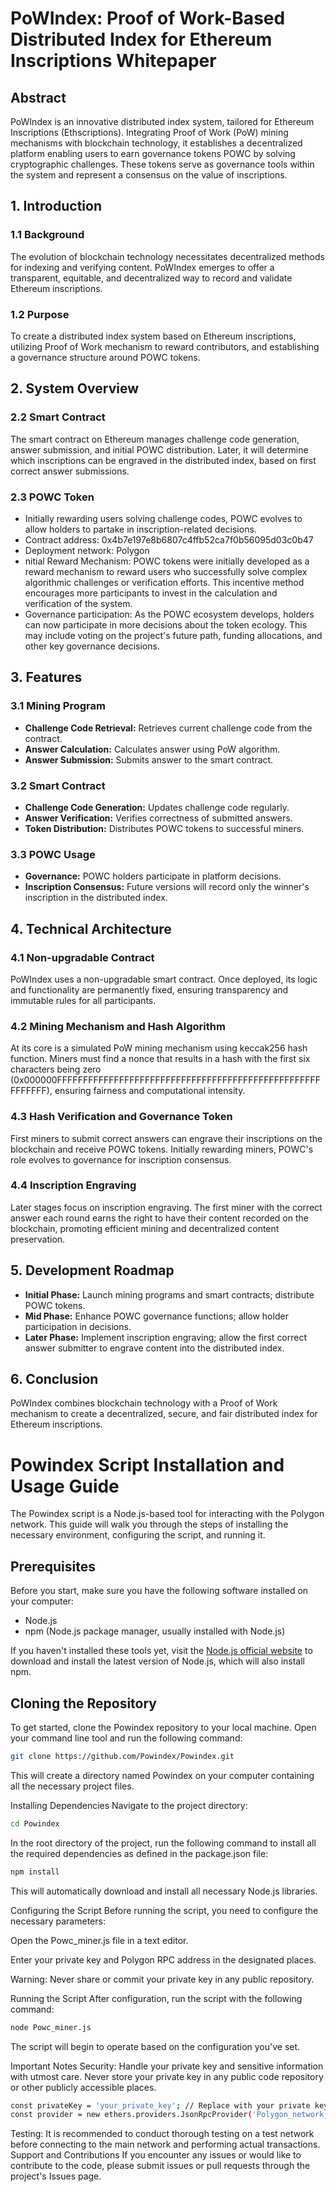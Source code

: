 # PoWIndex: Proof of Work-Based Distributed Index for Ethereum Inscriptions Whitepaper

## Abstract
PoWIndex is an innovative distributed index system, tailored for Ethereum Inscriptions (Ethscriptions). Integrating Proof of Work (PoW) mining mechanisms with blockchain technology, it establishes a decentralized platform enabling users to earn governance tokens POWC by solving cryptographic challenges. These tokens serve as governance tools within the system and represent a consensus on the value of inscriptions.

## 1. Introduction
### 1.1 Background
The evolution of blockchain technology necessitates decentralized methods for indexing and verifying content. PoWIndex emerges to offer a transparent, equitable, and decentralized way to record and validate Ethereum inscriptions.

### 1.2 Purpose
To create a distributed index system based on Ethereum inscriptions, utilizing Proof of Work mechanism to reward contributors, and establishing a governance structure around POWC tokens.

## 2. System Overview
### 2.2 Smart Contract
The smart contract on Ethereum manages challenge code generation, answer submission, and initial POWC distribution. Later, it will determine which inscriptions can be engraved in the distributed index, based on first correct answer submissions.

### 2.3 POWC Token
- Initially rewarding users solving challenge codes, POWC evolves to allow holders to partake in inscription-related decisions.
- Contract address: 0x4b7e197e8b6807c4ffb52ca7f0b56095d03c0b47
- Deployment network: Polygon
- nitial Reward Mechanism: POWC tokens were initially developed as a reward mechanism to reward users who successfully solve complex algorithmic challenges or verification efforts. This incentive method encourages more participants to invest in the calculation and verification of the system.
- Governance participation: As the POWC ecosystem develops, holders can now participate in more decisions about the token ecology. This may include voting on the project's future path, funding allocations, and other key governance decisions.
## 3. Features
### 3.1 Mining Program
- **Challenge Code Retrieval:** Retrieves current challenge code from the contract.
- **Answer Calculation:** Calculates answer using PoW algorithm.
- **Answer Submission:** Submits answer to the smart contract.

### 3.2 Smart Contract
- **Challenge Code Generation:** Updates challenge code regularly.
- **Answer Verification:** Verifies correctness of submitted answers.
- **Token Distribution:** Distributes POWC tokens to successful miners.

### 3.3 POWC Usage
- **Governance:** POWC holders participate in platform decisions.
- **Inscription Consensus:** Future versions will record only the winner's inscription in the distributed index.

## 4. Technical Architecture
### 4.1 Non-upgradable Contract
PoWIndex uses a non-upgradable smart contract. Once deployed, its logic and functionality are permanently fixed, ensuring transparency and immutable rules for all participants.

### 4.2 Mining Mechanism and Hash Algorithm
At its core is a simulated PoW mining mechanism using keccak256 hash function. Miners must find a nonce that results in a hash with the first six characters being zero (0x000000FFFFFFFFFFFFFFFFFFFFFFFFFFFFFFFFFFFFFFFFFFFFFFFFFFFFFFFFFF), ensuring fairness and computational intensity.

### 4.3 Hash Verification and Governance Token
First miners to submit correct answers can engrave their inscriptions on the blockchain and receive POWC tokens. Initially rewarding miners, POWC's role evolves to governance for inscription consensus.

### 4.4 Inscription Engraving
Later stages focus on inscription engraving. The first miner with the correct answer each round earns the right to have their content recorded on the blockchain, promoting efficient mining and decentralized content preservation.

## 5. Development Roadmap
- **Initial Phase:** Launch mining programs and smart contracts; distribute POWC tokens.
- **Mid Phase:** Enhance POWC governance functions; allow holder participation in decisions.
- **Later Phase:** Implement inscription engraving; allow the first correct answer submitter to engrave content into the distributed index.

## 6. Conclusion
PoWIndex combines blockchain technology with a Proof of Work mechanism to create a decentralized, secure, and fair distributed index for Ethereum inscriptions.



# Powindex Script Installation and Usage Guide

The Powindex script is a Node.js-based tool for interacting with the Polygon network. This guide will walk you through the steps of installing the necessary environment, configuring the script, and running it.

## Prerequisites

Before you start, make sure you have the following software installed on your computer:

- Node.js
- npm (Node.js package manager, usually installed with Node.js)

If you haven't installed these tools yet, visit the [Node.js official website](https://nodejs.org/) to download and install the latest version of Node.js, which will also install npm.

## Cloning the Repository

To get started, clone the Powindex repository to your local machine. Open your command line tool and run the following command:

```bash
git clone https://github.com/Powindex/Powindex.git
```
This will create a directory named Powindex on your computer containing all the necessary project files.

Installing Dependencies
Navigate to the project directory:

```bash
cd Powindex
```
In the root directory of the project, run the following command to install all the required dependencies as defined in the package.json file:

```bash
npm install
```
This will automatically download and install all necessary Node.js libraries.

Configuring the Script
Before running the script, you need to configure the necessary parameters:

Open the Powc_miner.js file in a text editor.

Enter your private key and Polygon RPC address in the designated places.

Warning: Never share or commit your private key in any public repository.

Running the Script
After configuration, run the script with the following command:

```bash
node Powc_miner.js
```
The script will begin to operate based on the configuration you've set.

Important Notes
Security: Handle your private key and sensitive information with utmost care. Never store your private key in any public code repository or other publicly accessible places.
```bash
const privateKey = 'your_private_key'; // Replace with your private key
const provider = new ethers.providers.JsonRpcProvider('Polygon_network_RPC');
```
Testing: It is recommended to conduct thorough testing on a test network before connecting to the main network and performing actual transactions.
Support and Contributions
If you encounter any issues or would like to contribute to the code, please submit issues or pull requests through the project's Issues page.
